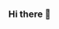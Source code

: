 ### Hi there 👋

<!--
**SU4696/SU4696** is a ✨ _special_ ✨ repository because its `README.md` (this file) appears on your GitHub profile.

Here are some ideas to get you started:

- 🔭 I’m currently working on ...
- 🌱 I’m currently learning ...
- 👯 I’m looking to collaborate on ...
- 🤔 I’m looking for help with ...
- 💬 Ask me about ...
- 📫 How to reach me: ...
- 😄 Pronouns: ...
- https://drive.google.com/file/d/1mVae0WTuuYWG-zowLyIdwKNBk1pRKTJ8/view?usp=sharing
- You can contact me at my email: suyeon4696@gmail.com
-->
